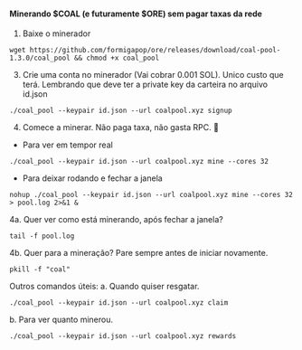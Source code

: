 #### Minerando $COAL (e futuramente $ORE) sem pagar taxas da rede

1. Baixe o minerador
```
wget https://github.com/formigapop/ore/releases/download/coal-pool-1.3.0/coal_pool && chmod +x coal_pool
```
3. Crie uma conta no minerador (Vai cobrar 0.001 SOL). Unico custo que terá. Lembrando que deve ter a private key da carteira no arquivo id.json
```
./coal_pool --keypair id.json --url coalpool.xyz signup
```
4. Comece a minerar. Não paga taxa, não gasta RPC. 🥳
- Para ver em tempor real
```
./coal_pool --keypair id.json --url coalpool.xyz mine --cores 32
```
- Para deixar rodando e fechar a janela
```
nohup ./coal_pool --keypair id.json --url coalpool.xyz mine --cores 32 > pool.log 2>&1 &
```
4a. Quer ver como está minerando, após fechar a janela?
```
tail -f pool.log
```

4b. Quer para a mineração? Pare sempre antes de iniciar novamente.
```
pkill -f "coal"
```

Outros comandos úteis:
a. Quando quiser resgatar.
```
./coal_pool --keypair id.json --url coalpool.xyz claim
```
b. Para ver quanto minerou.
```
./coal_pool --keypair id.json --url coalpool.xyz rewards
```
